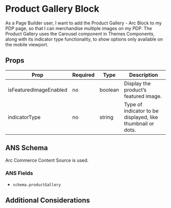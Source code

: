 # Product Gallery Block

As a Page Builder user, I want to add the Product Gallery - Arc Block to my PDP page, so that I can merchandise multiple images on my PDP. The Product Gallery uses the Carousel component in Themes Components, along with its indicator type functionality, to show options only available on the mobile viewport.

## Props

| **Prop**               | **Required** | **Type** | **Description**                                            |
| ---------------------- | ------------ | -------- | ---------------------------------------------------------- |
| isFeaturedImageEnabled | no          | boolean  | Display the product’s featured image.                      |
| indicatorType          | no          | string   | Type of indicator to be displayed, like thumbnail or dots. |

## ANS Schema

Arc Commerce Content Source is used.

### ANS Fields

- `schema.productGallery`

## Additional Considerations
